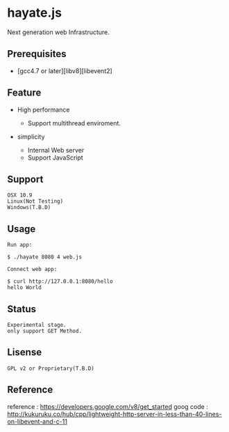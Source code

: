 # hayate.js  
Next generation web Infrastructure.

## Prerequisites

- [gcc4.7 or later][libv8][libevent2]

## Feature
* High performance
	- Support multithread enviroment.

* simplicity
 	- Internal Web server
  	- Support JavaScript

## Support
	OSX 10.9
	Linux(Not Testing)
	Windows(T.B.D)

## Usage
	Run app:
 	
	$ ./hayate 8080 4 web.js

	Connect web app:

	$ curl http://127.0.0.1:8080/hello
	hello World
	
## Status
	Experimental stage.
	only support GET Method.
	
## Lisense
	GPL v2 or Proprietary(T.B.D)
	
## Reference
reference :	https://developers.google.com/v8/get_started
goog code :	http://kukuruku.co/hub/cpp/lightweight-http-server-in-less-than-40-lines-on-libevent-and-c-11
